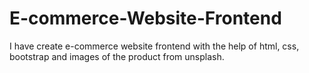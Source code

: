 # E-commerce-Website-Frontend
I have create e-commerce website frontend with the help of html, css, bootstrap and images of the product from unsplash.
